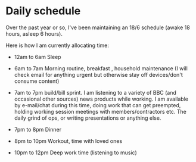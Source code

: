 # Daily schedule

Over the past year or so, I've been maintaining an 18/6 schedule (awake 18 hours, asleep 6 hours).

Here is how I am currently allocating time:

* 12am to 6am Sleep 
* 6am to 7am Morning routine, breakfast , household maintenance (I will check email for anything urgent but otherwise stay off devices/don't consume content)
* 7am to 7pm build/bill sprint. I am listening to a variety of BBC (and occasional other sources) news products while working. I am available by e-mail/chat during this time, doing work that can get preempted, holding working session meetings with members/contractors etc. The daily grind of ops, or writing presentations or anything else.

* 7pm to 8pm Dinner
* 8pm to 10pm Workout, time with loved ones
* 10pm to 12pm Deep work time (listening to music)
